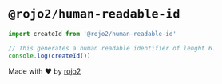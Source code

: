 # `@rojo2/human-readable-id`

```javascript
import createId from '@rojo2/human-readable-id'

// This generates a human readable identifier of lenght 6.
console.log(createId())
```

Made with :heart: by [rojo2](https://rojo2.com)
